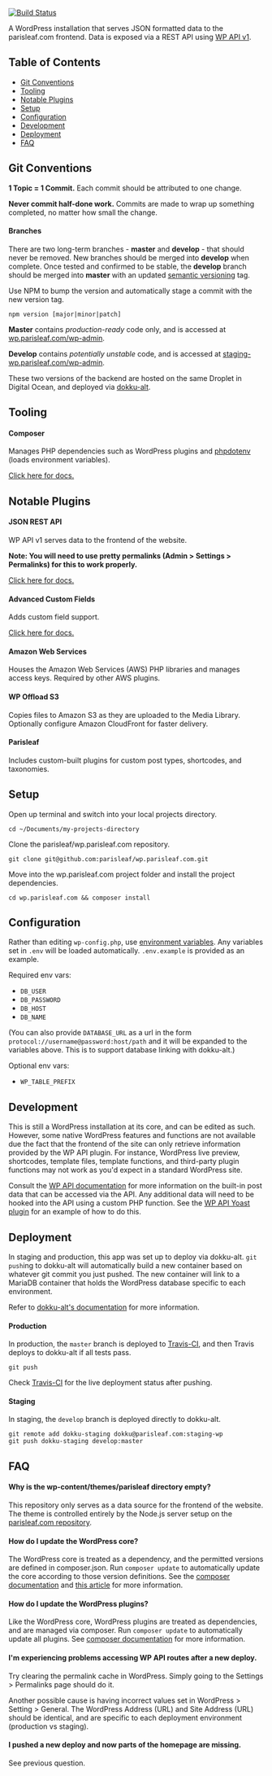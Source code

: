 [![Build Status](https://travis-ci.org/parisleaf/wp.parisleaf.com.svg?branch=master)](https://travis-ci.org/parisleaf/wp.parisleaf.com)

A WordPress installation that serves JSON formatted data to the parisleaf.com frontend. Data is exposed via a REST API using [WP API v1](http://wp-api.org/).

## Table of Contents

- [Git Conventions](#git-conventions)
- [Tooling](#tooling)
- [Notable Plugins](#notable-plugins)
- [Setup](#setup)
- [Configuration](#configuration)
- [Development](#development)
- [Deployment](#deployment)
- [FAQ](#faq)

## Git Conventions

**1 Topic = 1 Commit.** Each commit should be attributed to one change.

**Never commit half-done work.** Commits are made to wrap up something completed, no matter how small the change.

#### Branches
There are two long-term branches - **master** and **develop** - that should never be removed. New branches should be merged into **develop** when complete. Once tested and confirmed to be stable, the **develop** branch should be merged into **master** with an updated [semantic versioning](http://semver.org/) tag.

Use NPM to bump the version and automatically stage a commit with the new version tag.
```shell
npm version [major|minor|patch]
```

**Master** contains *production-ready* code only, and is accessed at [wp.parisleaf.com/wp-admin](http://wp.parisleaf.com/wp-admin).

**Develop** contains *potentially unstable* code, and is accessed at [staging-wp.parisleaf.com/wp-admin](http://staging-wp.parisleaf.com/wp-admin).

These two versions of the backend are hosted on the same Droplet in Digital Ocean, and deployed via [dokku-alt](https://github.com/dokku-alt/dokku-alt).

## Tooling

#### Composer

Manages PHP dependencies such as WordPress plugins and [phpdotenv](https://github.com/vlucas/phpdotenv) (loads environment variables).

[Click here for docs.](https://getcomposer.org/doc/)

## Notable Plugins

#### JSON REST API

WP API v1 serves data to the frontend of the website.

**Note: You will need to use pretty permalinks (Admin > Settings > Permalinks) for this to work properly.**

[Click here for docs.](http://wp-api.org/index-deprecated.html)


#### Advanced Custom Fields

Adds custom field support.

[Click here for docs.](http://www.advancedcustomfields.com/resources/)

#### Amazon Web Services

Houses the Amazon Web Services (AWS) PHP libraries and manages access keys. Required by other AWS plugins.

#### WP Offload S3

Copies files to Amazon S3 as they are uploaded to the Media Library. Optionally configure Amazon CloudFront for faster delivery.

#### Parisleaf

Includes custom-built plugins for custom post types, shortcodes, and taxonomies.

## Setup

Open up terminal and switch into your local projects directory.
```shell
cd ~/Documents/my-projects-directory
```

Clone the parisleaf/wp.parisleaf.com repository.
```shell
git clone git@github.com:parisleaf/wp.parisleaf.com.git
```

Move into the wp.parisleaf.com project folder and install the project dependencies.
```shell
cd wp.parisleaf.com && composer install
```

## Configuration

Rather than editing `wp-config.php`, use [environment variables](http://12factor.net/config). Any variables set in `.env` will be loaded automatically. `.env.example` is provided as an example.

Required env vars:

- `DB_USER`
- `DB_PASSWORD`
- `DB_HOST`
- `DB_NAME`

(You can also provide `DATABASE_URL` as a url in the form `protocol://username@password:host/path` and it will be expanded to the variables above. This is to support database linking with dokku-alt.)

Optional env vars:

- `WP_TABLE_PREFIX`

## Development

This is still a WordPress installation at its core, and can be edited as such. However, some native WordPress features and functions are not available due the fact that the frontend of the site can only retrieve information provided by the WP API plugin. For instance, WordPress live preview, shortcodes, template files, template functions, and third-party plugin functions may not work as you'd expect in a standard WordPress site.

Consult the [WP API documentation](http://wp-api.org/index-deprecated.html) for more information on the built-in post data that can be accessed via the API. Any additional data will need to be hooked into the API using a custom PHP function. See the [WP API Yoast plugin](https://github.com/jmfurlott/wp-api-yoast/blob/master/plugin.php) for an example of how to do this.

## Deployment

In staging and production, this app was set up to deploy via dokku-alt. `git push`ing to dokku-alt will automatically build a new container based on whatever git commit you just pushed. The new container will link to a MariaDB container that holds the WordPress database specific to each environment.

Refer to [dokku-alt's documentation](https://github.com/dokku-alt/dokku-alt) for more information.

#### Production

In production, the `master` branch is deployed to [Travis-CI](https://travis-ci.org/), and then Travis deploys to dokku-alt if all tests pass.
```shell
git push
```

Check [Travis-CI](https://travis-ci.org/) for the live deployment status after pushing.

#### Staging

In staging, the `develop` branch is deployed directly to dokku-alt.
```shell
git remote add dokku-staging dokku@parisleaf.com:staging-wp
git push dokku-staging develop:master
```

## FAQ

#### Why is the wp-content/themes/parisleaf directory empty?

This repository only serves as a data source for the frontend of the website. The theme is controlled entirely by the Node.js server setup on the [parisleaf.com repository](https://github.com/parisleaf/parisleaf.com).

#### How do I update the WordPress core?

The WordPress core is treated as a dependency, and the permitted versions are defined in composer.json. Run `composer update` to automatically update the core according to those version definitions. See the [composer documentation](https://getcomposer.org/doc/01-basic-usage.md) and [this article](https://roots.io/using-composer-with-wordpress/) for more information.

#### How do I update the WordPress plugins?

Like the WordPress core, WordPress plugins are treated as dependencies, and are managed via composer. Run `composer update` to automatically update all plugins. See [composer documentation](https://getcomposer.org/doc/01-basic-usage.md) for more information.

#### I'm experiencing problems accessing WP API routes after a new deploy.

Try clearing the permalink cache in WordPress. Simply going to the Settings > Permalinks page should do it.

Another possible cause is having incorrect values set in WordPress > Setting > General. The WordPress Address (URL) and Site Address (URL) should be identical, and are specific to each deployment environment (production vs staging).

#### I pushed a new deploy and now parts of the homepage are missing.

See previous question.
